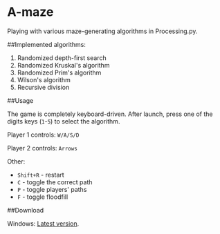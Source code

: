 # A-maze

Playing with various maze-generating algorithms in Processing.py.

##Implemented algorithms:
1. Randomized depth-first search 
2. Randomized Kruskal's algorithm
3. Randomized Prim's algorithm
4. Wilson's algorithm
5. Recursive division

##Usage

The game is completely keyboard-driven. After launch, press one of the digits keys (`1`-`5`) to select the algorithm.

Player 1 controls: `W/A/S/D`

Player 2 controls: `Arrows`

Other:
- `Shift+R` - restart
- `C` - toggle the correct path
- `P` - toggle players' paths
- `F` - toggle floodfill

##Download

Windows: [Latest version]().

